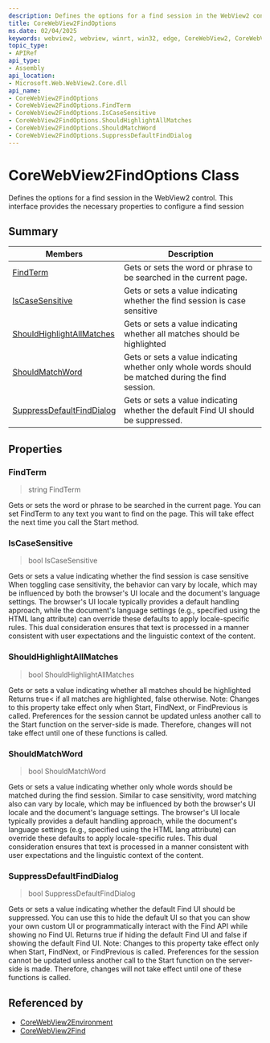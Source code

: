 ```yaml
---
description: Defines the options for a find session in the WebView2 control. This interface provides the necessary properties to configure a find session
title: CoreWebView2FindOptions
ms.date: 02/04/2025
keywords: webview2, webview, winrt, win32, edge, CoreWebView2, CoreWebView2Controller, browser control, edge html, CoreWebView2FindOptions
topic_type:
- APIRef
api_type:
- Assembly
api_location:
- Microsoft.Web.WebView2.Core.dll
api_name:
- CoreWebView2FindOptions
- CoreWebView2FindOptions.FindTerm
- CoreWebView2FindOptions.IsCaseSensitive
- CoreWebView2FindOptions.ShouldHighlightAllMatches
- CoreWebView2FindOptions.ShouldMatchWord
- CoreWebView2FindOptions.SuppressDefaultFindDialog
---
```


# CoreWebView2FindOptions Class



Defines the options for a find session in the WebView2 control. This interface provides the necessary properties to configure a find session


## Summary

Members|Description
--|--
[FindTerm](#findterm) | Gets or sets the word or phrase to be searched in the current page.
[IsCaseSensitive](#iscasesensitive) | Gets or sets a value indicating whether the find session is case sensitive
[ShouldHighlightAllMatches](#shouldhighlightallmatches) | Gets or sets a value indicating whether all matches should be highlighted
[ShouldMatchWord](#shouldmatchword) | Gets or sets a value indicating whether only whole words should be matched during the find session.
[SuppressDefaultFindDialog](#suppressdefaultfinddialog) | Gets or sets a value indicating whether the default Find UI should be suppressed.

## Properties

### FindTerm

>  string FindTerm

Gets or sets the word or phrase to be searched in the current page.
You can set FindTerm to any text you want to find on the page. This will take effect the next time you call the Start method. 


### IsCaseSensitive

>  bool IsCaseSensitive

Gets or sets a value indicating whether the find session is case sensitive
When toggling case sensitivity, the behavior can vary by locale, which may be influenced by both the browser's UI locale and the document's language settings. The browser's UI locale typically provides a default handling approach, while the document's language settings (e.g., specified using the HTML lang attribute) can override these defaults to apply locale-specific rules. This dual consideration ensures that text is processed in a manner consistent with user expectations and the linguistic context of the content. 


### ShouldHighlightAllMatches

>  bool ShouldHighlightAllMatches

Gets or sets a value indicating whether all matches should be highlighted
 Returns true< if all matches are highlighted, false otherwise. Note: Changes to this property take effect only when Start, FindNext, or FindPrevious is called. Preferences for the session cannot be updated unless another call to the Start function on the server-side is made. Therefore, changes will not take effect until one of these functions is called.


### ShouldMatchWord

>  bool ShouldMatchWord

Gets or sets a value indicating whether only whole words should be matched during the find session.
 Similar to case sensitivity, word matching also can vary by locale, which may be influenced by both the browser's UI locale and the document's language settings. The browser's UI locale typically provides a default handling approach, while the document's language settings (e.g., specified using the HTML lang attribute) can override these defaults to apply locale-specific rules. This dual consideration ensures that text is processed in a manner consistent with user expectations and the linguistic context of the content.


### SuppressDefaultFindDialog

>  bool SuppressDefaultFindDialog

Gets or sets a value indicating whether the default Find UI should be suppressed.
 You can use this to hide the default UI so that you can show your own custom UI or programmatically interact with the Find API while showing no Find UI. Returns true if hiding the default Find UI and false if showing the default Find UI. Note: Changes to this property take effect only when Start, FindNext, or FindPrevious is called. Preferences for the session cannot be updated unless another call to the Start function on the server-side is made. Therefore, changes will not take effect until one of these functions is called. 






## Referenced by

- [CoreWebView2Environment](corewebview2environment.md)
- [CoreWebView2Find](corewebview2find.md)
